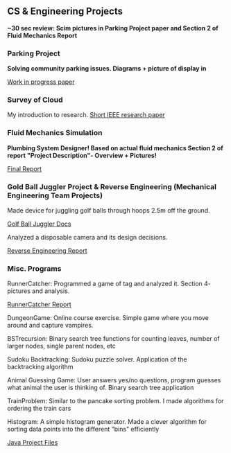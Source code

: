 ## CS & Engineering Projects

**~30 sec review: Scim pictures in Parking Project paper and Section 2 of Fluid Mechanics Report**

### Parking Project
**Solving community parking issues. Diagrams + picture of display in**

[Work in progress paper](https://github.com/patricksoboyle/MiscProjects/blob/master/ACM_Car_Counting_Paper.pdf)

### Survey of Cloud
My introduction to research.
[Short IEEE research paper](https://github.com/patricksoboyle/MiscProjects/blob/master/Survey_of_Cloud.pdf)

### Fluid Mechanics Simulation

**Plumbing System Designer! Based on actual fluid mechanics 
Section 2 of report "Project Description"- Overview + Pictures!**

[Final Report](https://github.com/patricksoboyle/FluidMechMathematica/blob/master/FludMechMathematica/NegronO'BoyleFinalReport.pdf)

### Gold Ball Juggler Project & Reverse Engineering (Mechanical Engineering Team Projects)

Made device for juggling golf balls through hoops 2.5m off the ground. 

[Golf Ball Juggler Docs](https://github.com/patricksoboyle/MiscProjects/blob/master/MechanicalEngineeringProjects/MechanicalENgineeringProjects%20(2).pdf)

Analyzed a disposable camera and its design decisions. 

[Reverse Engineering Report](https://github.com/patricksoboyle/MiscProjects/blob/master/MechanicalEngineeringProjects/MechanicalENgineeringProjects%20(1).pdf)

### Misc. Programs

RunnerCatcher: Programmed a game of tag and analyzed it. Section 4- pictures and analysis.

[RunnerCatcher Report](https://github.com/patricksoboyle/MiscProjects/blob/master/RunnerCatcher.pdf)

DungeonGame: Online course exercise. Simple game where you move around and capture vampires.

BSTrecursion: Binary search tree functions for counting leaves, number of larger nodes, single parent nodes, etc

Sudoku Backtracking: Sudoku puzzle solver. Application of the backtracking algorithm

Animal Guessing Game: User answers yes/no questions, program guesses what animal the user is thinking of. Binary search tree application

TrainProblem: Similar to the pancake sorting problem. I made algorithms for ordering the train cars

Histogram: A simple histogram generator. Made a clever algorithm for sorting data points into the different "bins" efficiently

[Java Project Files](https://github.com/patricksoboyle/MiscProjects/tree/master/MiscJavaPrgrms)




